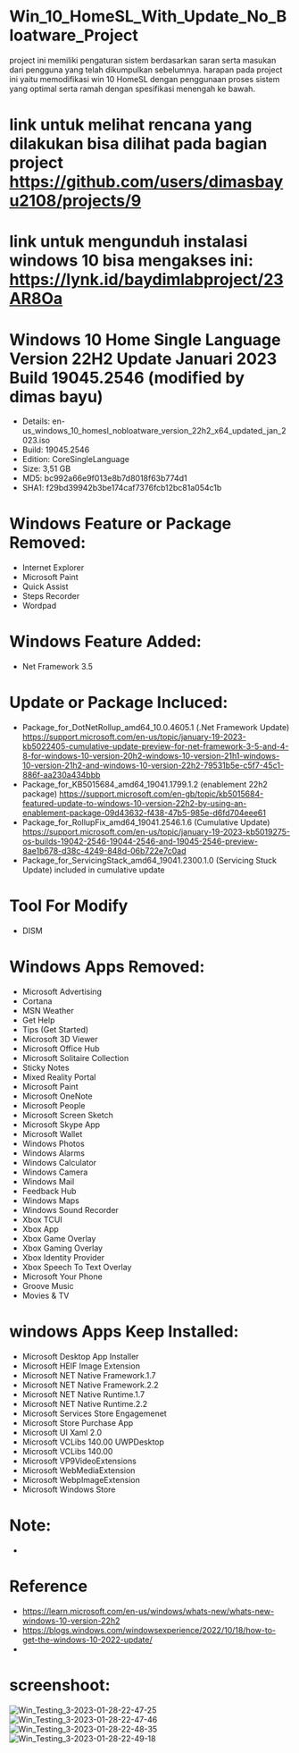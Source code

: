 # Win_10_HomeSL_With_Update_No_Bloatware_Project

project ini memiliki pengaturan sistem berdasarkan saran serta masukan dari pengguna yang telah dikumpulkan sebelumnya. harapan pada project ini yaitu memodifikasi win 10 HomeSL dengan penggunaan proses sistem yang optimal serta ramah dengan spesifikasi menengah ke bawah.

# link untuk melihat rencana yang dilakukan bisa dilihat pada bagian project https://github.com/users/dimasbayu2108/projects/9
# link untuk mengunduh instalasi windows 10 bisa mengakses ini: https://lynk.id/baydimlabproject/23AR8Oa


# Windows 10 Home Single Language Version 22H2 Update Januari 2023 Build 19045.2546 (modified by dimas bayu)

- Details: en-us_windows_10_homesl_nobloatware_version_22h2_x64_updated_jan_2023.iso
- Build: 19045.2546
- Edition: CoreSingleLanguage
- Size: 3,51 GB
- MD5: bc992a66e9f013e8b7d8018f63b774d1
- SHA1: f29bd39942b3be174caf7376fcb12bc81a054c1b

# Windows Feature or Package Removed:
- Internet Explorer
- Microsoft Paint
- Quick Assist
- Steps Recorder
- Wordpad

# Windows Feature Added:
- Net Framework 3.5

# Update or Package Incluced:
- Package_for_DotNetRollup_amd64_10.0.4605.1 (.Net Framework Update) https://support.microsoft.com/en-us/topic/january-19-2023-kb5022405-cumulative-update-preview-for-net-framework-3-5-and-4-8-for-windows-10-version-20h2-windows-10-version-21h1-windows-10-version-21h2-and-windows-10-version-22h2-79531b5e-c5f7-45c1-886f-aa230a434bbb
- Package_for_KB5015684_amd64_19041.1799.1.2 (enablement 22h2 package) https://support.microsoft.com/en-gb/topic/kb5015684-featured-update-to-windows-10-version-22h2-by-using-an-enablement-package-09d43632-f438-47b5-985e-d6fd704eee61
- Package_for_RollupFix_amd64_19041.2546.1.6 (Cumulative Update) https://support.microsoft.com/en-us/topic/january-19-2023-kb5019275-os-builds-19042-2546-19044-2546-and-19045-2546-preview-8ae1b678-d38c-4249-848d-06b722e7c0ad
- Package_for_ServicingStack_amd64_19041.2300.1.0 (Servicing Stuck Update) included in cumulative update

# Tool For Modify
- DISM

# Windows Apps Removed:
- Microsoft Advertising
- Cortana
- MSN Weather
- Get Help
- Tips (Get Started)
- Microsoft 3D Viewer
- Microsoft Office Hub
- Microsoft Solitaire Collection
- Sticky Notes
- Mixed Reality Portal
- Microsoft Paint
- Microsoft OneNote
- Microsoft People
- Microsoft Screen Sketch
- Microsoft Skype App
- Microsoft Wallet
- Windows Photos
- Windows Alarms
- Windows Calculator
- Windows Camera
- Windows Mail
- Feedback Hub
- Windows Maps
- Windows Sound Recorder
- Xbox TCUI
- Xbox App
- Xbox Game Overlay
- Xbox Gaming Overlay
- Xbox Identity Provider
- Xbox Speech To Text Overlay
- Microsoft Your Phone
- Groove Music
- Movies & TV 

# windows Apps Keep Installed:
- Microsoft Desktop App Installer
- Microsoft HEIF Image Extension
- Microsoft NET Native Framework.1.7
- Microsoft NET Native Framework.2.2
- Microsoft NET Native Runtime.1.7
- Microsoft NET Native Runtime.2.2
- Microsoft Services Store Engagemenet
- Microsoft Store Purchase App
- Microsoft UI Xaml 2.0
- Microsoft VCLibs 140.00 UWPDesktop
- Microsoft VCLibs 140.00
- Microsoft VP9VideoExtensions
- Microsoft WebMediaExtension
- Microsoft WebpImageExtension
- Microsoft Windows Store

# Note:
- 

# Reference
- https://learn.microsoft.com/en-us/windows/whats-new/whats-new-windows-10-version-22h2
- https://blogs.windows.com/windowsexperience/2022/10/18/how-to-get-the-windows-10-2022-update/
-

# screenshoot:
![Win_Testing_3-2023-01-28-22-47-25](https://user-images.githubusercontent.com/48012187/215276124-4788284e-5ea8-42f2-833c-2d03dc85e3f5.png)
![Win_Testing_3-2023-01-28-22-47-46](https://user-images.githubusercontent.com/48012187/215276120-dedb0cb5-14f1-4bbe-a2b4-a1d763d963d4.png)
![Win_Testing_3-2023-01-28-22-48-35](https://user-images.githubusercontent.com/48012187/215276117-04ddc4e9-0dd8-4667-9ff1-865fd9f0ccf9.png)
![Win_Testing_3-2023-01-28-22-49-18](https://user-images.githubusercontent.com/48012187/215276114-749a6fd3-ade9-4c82-92ec-938b8fcfda99.png)



